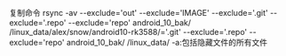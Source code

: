 
复制命令
rsync -av --exclude='out' --exclude='IMAGE' --exclude='.git' --exclude='.repo' --exclude='repo' android_10_bak/  /linux_data/alex/snow/android10-rk3588/='.git' --exclude='.repo' --exclude='repo' android_10_bak/  /linux_data/
    -a:包括隐藏文件的所有文件
  

